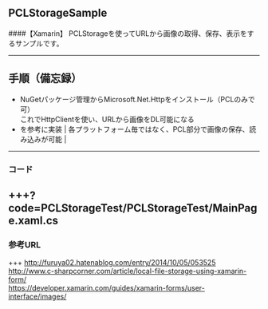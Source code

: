 ## PCLStorageSample
####【Xamarin】
PCLStorageを使ってURLから画像の取得、保存、表示をするサンプルです。

---

## 手順（備忘録）
- NuGetパッケージ管理からMicrosoft.Net.Httpをインストール（PCLのみで可）  
これでHttpClientを使い、URLから画像をDL可能になる
- を参考に実装 |
各プラットフォーム毎ではなく、PCL部分で画像の保存、読み込みが可能 |
  
---

### コード
+++?code=PCLStorageTest/PCLStorageTest/MainPage.xaml.cs
---

### 参考URL

+++
http://furuya02.hatenablog.com/entry/2014/10/05/053525  
http://www.c-sharpcorner.com/article/local-file-storage-using-xamarin-form/  
https://developer.xamarin.com/guides/xamarin-forms/user-interface/images/

